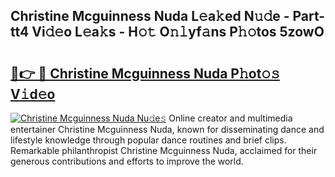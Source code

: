 ## Christine Mcguinness Nuda L𝚎a𝚔ed N𝚞𝚍e - Part-tt4 Vi𝚍𝚎o L𝚎a𝚔s - H𝚘𝚝 O𝚗𝚕yf𝚊ns P𝚑𝚘tos 5zowO

# <h2><a href="http://kf1be7.oniu.top/?m=Christine+Mcguinness+Nuda">🔗👉 🔴 Christine Mcguinness Nuda P𝚑ot𝚘𝚜 V𝚒d𝚎o</a></h2>

[![Christine Mcguinness Nuda Nu𝚍e𝚜](https://i.imgur.com/0qMVB7G.gif)](http://kf1be7.oniu.top/?m=Christine+Mcguinness+Nuda)
Online creator and multimedia entertainer Christine Mcguinness Nuda, known for disseminating dance and lifestyle knowledge through popular dance routines and brief clips. Remarkable philanthropist Christine Mcguinness Nuda, acclaimed for their generous contributions and efforts to improve the world.  
